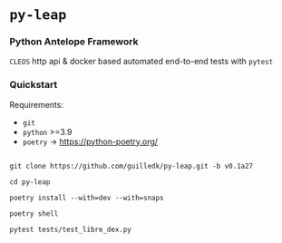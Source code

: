 # `py-leap`

### Python Antelope Framework

`CLEOS` http api & docker based automated end-to-end tests with `pytest`

### Quickstart

Requirements:


- `git`
- `python` >=3.9
- `poetry` -> https://python-poetry.org/

```

git clone https://github.com/guilledk/py-leap.git -b v0.1a27

cd py-leap

poetry install --with=dev --with=snaps

poetry shell

pytest tests/test_libre_dex.py

```
